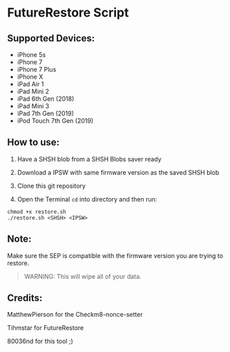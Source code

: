 # FutureRestore Script

## Supported Devices:
- iPhone 5s
- iPhone 7
- iPhone 7 Plus
- iPhone X
- iPad Air 1
- iPad Mini 2
- iPad 6th Gen (2018)
- iPad Mini 3
- iPad 7th Gen (2019)
- iPod Touch 7th Gen (2019)

## How to use:

1. Have a SHSH blob from a SHSH Blobs saver ready

2. Download a IPSW with same firmware version as the saved SHSH blob

3. Clone this git repository

4. Open the Terminal `cd` into directory and then run:

```
chmod +x restore.sh 
./restore.sh <SHSH> <IPSW>
```

## Note:

Make sure the SEP is compatible with the firmware version you are trying to restore.

> WARNING: This will wipe all of your data.

## Credits:

MatthewPierson for the Checkm8-nonce-setter

Tihmstar for FutureRestore

80036nd for this tool ;)
